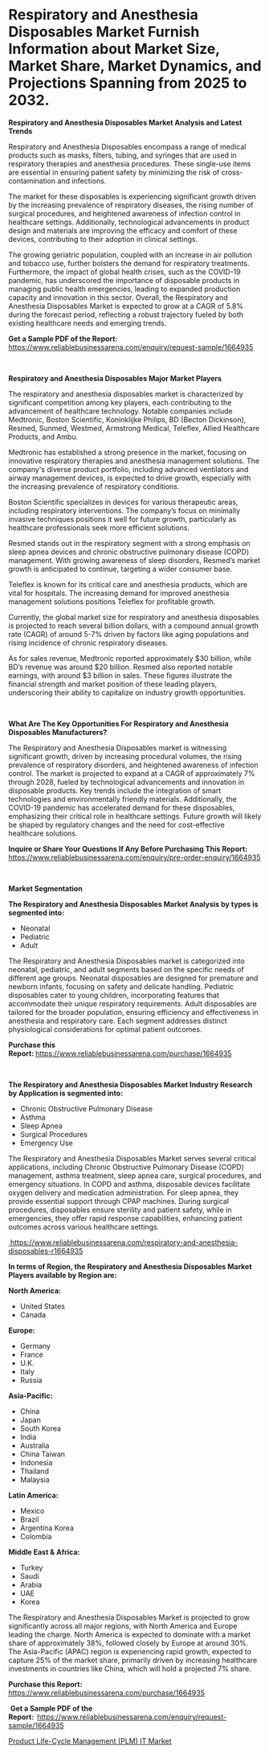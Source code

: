 <p><h1>Respiratory and Anesthesia Disposables Market Furnish Information about Market Size, Market Share, Market Dynamics, and Projections Spanning from 2025 to 2032.</h1></p><p><strong>Respiratory and Anesthesia Disposables Market Analysis and Latest Trends</strong></p>
<p><p>Respiratory and Anesthesia Disposables encompass a range of medical products such as masks, filters, tubing, and syringes that are used in respiratory therapies and anesthesia procedures. These single-use items are essential in ensuring patient safety by minimizing the risk of cross-contamination and infections. </p><p>The market for these disposables is experiencing significant growth driven by the increasing prevalence of respiratory diseases, the rising number of surgical procedures, and heightened awareness of infection control in healthcare settings. Additionally, technological advancements in product design and materials are improving the efficacy and comfort of these devices, contributing to their adoption in clinical settings. </p><p>The growing geriatric population, coupled with an increase in air pollution and tobacco use, further bolsters the demand for respiratory treatments. Furthermore, the impact of global health crises, such as the COVID-19 pandemic, has underscored the importance of disposable products in managing public health emergencies, leading to expanded production capacity and innovation in this sector. Overall, the Respiratory and Anesthesia Disposables Market is expected to grow at a CAGR of 5.8% during the forecast period, reflecting a robust trajectory fueled by both existing healthcare needs and emerging trends.</p></p>
<p><strong>Get a Sample PDF of the Report:&nbsp;</strong> <a href="https://www.reliablebusinessarena.com/enquiry/request-sample/1664935?utm_campaign=3506&utm_medium=2&utm_source=Github&utm_content=ia&utm_term=23032025&utm_id=respiratory-and-anesthesia-disposables">https://www.reliablebusinessarena.com/enquiry/request-sample/1664935</a></p>
<p>&nbsp;</p>
<p><strong>Respiratory and Anesthesia Disposables Major Market Players</strong></p>
<p><p>The respiratory and anesthesia disposables market is characterized by significant competition among key players, each contributing to the advancement of healthcare technology. Notable companies include Medtronic, Boston Scientific, Koninklijke Philips, BD (Becton Dickinson), Resmed, Sunmed, Westmed, Armstrong Medical, Teleflex, Allied Healthcare Products, and Ambu.</p><p>Medtronic has established a strong presence in the market, focusing on innovative respiratory therapies and anesthesia management solutions. The company's diverse product portfolio, including advanced ventilators and airway management devices, is expected to drive growth, especially with the increasing prevalence of respiratory conditions.</p><p>Boston Scientific specializes in devices for various therapeutic areas, including respiratory interventions. The company’s focus on minimally invasive techniques positions it well for future growth, particularly as healthcare professionals seek more efficient solutions.</p><p>Resmed stands out in the respiratory segment with a strong emphasis on sleep apnea devices and chronic obstructive pulmonary disease (COPD) management. With growing awareness of sleep disorders, Resmed’s market growth is anticipated to continue, targeting a wider consumer base.</p><p>Teleflex is known for its critical care and anesthesia products, which are vital for hospitals. The increasing demand for improved anesthesia management solutions positions Teleflex for profitable growth.</p><p>Currently, the global market size for respiratory and anesthesia disposables is projected to reach several billion dollars, with a compound annual growth rate (CAGR) of around 5-7% driven by factors like aging populations and rising incidence of chronic respiratory diseases.</p><p>As for sales revenue, Medtronic reported approximately $30 billion, while BD’s revenue was around $20 billion. Resmed also reported notable earnings, with around $3 billion in sales. These figures illustrate the financial strength and market position of these leading players, underscoring their ability to capitalize on industry growth opportunities.</p></p>
<p>&nbsp;</p>
<p><strong>What Are The Key Opportunities For Respiratory and Anesthesia Disposables Manufacturers?</strong></p>
<p><p>The Respiratory and Anesthesia Disposables market is witnessing significant growth, driven by increasing procedural volumes, the rising prevalence of respiratory disorders, and heightened awareness of infection control. The market is projected to expand at a CAGR of approximately 7% through 2028, fueled by technological advancements and innovation in disposable products. Key trends include the integration of smart technologies and environmentally friendly materials. Additionally, the COVID-19 pandemic has accelerated demand for these disposables, emphasizing their critical role in healthcare settings. Future growth will likely be shaped by regulatory changes and the need for cost-effective healthcare solutions.</p></p>
<p><strong>Inquire or Share Your Questions If Any Before Purchasing This Report:</strong> <a href="https://www.reliablebusinessarena.com/enquiry/pre-order-enquiry/1664935?utm_campaign=3506&utm_medium=2&utm_source=Github&utm_content=ia&utm_term=23032025&utm_id=respiratory-and-anesthesia-disposables">https://www.reliablebusinessarena.com/enquiry/pre-order-enquiry/1664935</a></p>
<p>&nbsp;</p>
<p><strong>Market Segmentation</strong></p>
<p><strong>The Respiratory and Anesthesia Disposables Market Analysis by types is segmented into:</strong></p>
<p><ul><li>Neonatal</li><li>Pediatric</li><li>Adult</li></ul></p>
<p><p>The Respiratory and Anesthesia Disposables market is categorized into neonatal, pediatric, and adult segments based on the specific needs of different age groups. Neonatal disposables are designed for premature and newborn infants, focusing on safety and delicate handling. Pediatric disposables cater to young children, incorporating features that accommodate their unique respiratory requirements. Adult disposables are tailored for the broader population, ensuring efficiency and effectiveness in anesthesia and respiratory care. Each segment addresses distinct physiological considerations for optimal patient outcomes.</p></p>
<p><strong>Purchase this Report:&nbsp;</strong><a href="https://www.reliablebusinessarena.com/purchase/1664935?utm_campaign=3506&utm_medium=2&utm_source=Github&utm_content=ia&utm_term=23032025&utm_id=respiratory-and-anesthesia-disposables">https://www.reliablebusinessarena.com/purchase/1664935</a></p>
<p>&nbsp;</p>
<p><strong>The Respiratory and Anesthesia Disposables Market Industry Research by Application is segmented into:</strong></p>
<p><ul><li>Chronic Obstructive Pulmonary Disease</li><li>Asthma</li><li>Sleep Apnea</li><li>Surgical Procedures</li><li>Emergency Use</li></ul></p>
<p><p>The Respiratory and Anesthesia Disposables Market serves several critical applications, including Chronic Obstructive Pulmonary Disease (COPD) management, asthma treatment, sleep apnea care, surgical procedures, and emergency situations. In COPD and asthma, disposable devices facilitate oxygen delivery and medication administration. For sleep apnea, they provide essential support through CPAP machines. During surgical procedures, disposables ensure sterility and patient safety, while in emergencies, they offer rapid response capabilities, enhancing patient outcomes across various healthcare settings.</p></p>
<p><a href="https://www.reliablebusinessarena.com/respiratory-and-anesthesia-disposables-r1664935?utm_campaign=3506&utm_medium=2&utm_source=Github&utm_content=ia&utm_term=23032025&utm_id=respiratory-and-anesthesia-disposables">&nbsp;https://www.reliablebusinessarena.com/respiratory-and-anesthesia-disposables-r1664935</a></p>
<p><strong>In terms of Region, the Respiratory and Anesthesia Disposables Market Players available by Region are:</strong></p>
<p>
    <p> <strong> North America: </strong>
        <ul>
            <li>United States</li>
            <li>Canada</li>
        </ul>
        </p> 
    <p> <strong> Europe: </strong>
        <ul>
            <li>Germany</li>
            <li>France</li>
            <li>U.K.</li>
            <li>Italy</li>
            <li>Russia</li>
        </ul>
        </p> 
    <p> <strong> Asia-Pacific: </strong>
        <ul>
            <li>China</li>
            <li>Japan</li>
            <li>South Korea</li>
            <li>India</li>
            <li>Australia</li>
            <li>China Taiwan</li>
            <li>Indonesia</li>
            <li>Thailand</li>
            <li>Malaysia</li>
        </ul>
        </p> 
    <p> <strong> Latin America: </strong>
        <ul>
            <li>Mexico</li>
            <li>Brazil</li>
            <li>Argentina Korea</li>
            <li>Colombia</li>
        </ul>
        </p> 
    <p> <strong> Middle East & Africa: </strong>
        <ul>
            <li>Turkey</li>
            <li>Saudi</li>
            <li>Arabia</li>
            <li>UAE</li>
            <li>Korea</li>
        </ul>
    </p>
    </p>
<p><p>The Respiratory and Anesthesia Disposables Market is projected to grow significantly across all major regions, with North America and Europe leading the charge. North America is expected to dominate with a market share of approximately 38%, followed closely by Europe at around 30%. The Asia-Pacific (APAC) region is experiencing rapid growth, expected to capture 25% of the market share, primarily driven by increasing healthcare investments in countries like China, which will hold a projected 7% share.</p></p>
<p><strong>Purchase this Report: </strong><a href="https://www.reliablebusinessarena.com/purchase/1664935?utm_campaign=3506&utm_medium=2&utm_source=Github&utm_content=ia&utm_term=23032025&utm_id=respiratory-and-anesthesia-disposables">https://www.reliablebusinessarena.com/purchase/1664935</a></p>
<p>&nbsp;<strong>Get a Sample PDF of the Report:&nbsp;&nbsp;</strong><a href="https://www.reliablebusinessarena.com/enquiry/request-sample/1664935?utm_campaign=3506&utm_medium=2&utm_source=Github&utm_content=ia&utm_term=23032025&utm_id=respiratory-and-anesthesia-disposables">https://www.reliablebusinessarena.com/enquiry/request-sample/1664935</a></p>
<p><strong></strong></p>
<p><p><a href="https://github.com/abidomamen/Market-Research-Report-List-1/blob/main/product-life-cycle-management-plm-it-market.md?utm_campaign=3506&utm_medium=2&utm_source=Github&utm_content=ia&utm_term=23032025&utm_id=respiratory-and-anesthesia-disposables">Product Life-Cycle Management (PLM) IT Market</a></p></p>